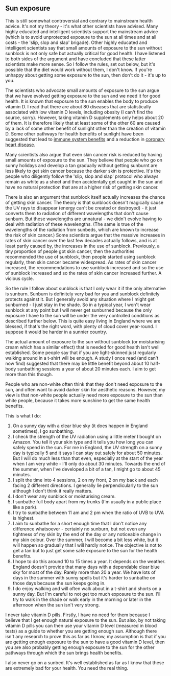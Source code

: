 <a name="sun"></a>
## Sun exposure 

This is still somewhat controversial and contrary to mainstream health advice. It's not my theory - it's what other scientists have advised. Many highly educated and intelligent scientists support the mainstream advice (which is to avoid unprotected exposure to the sun at all times and at all costs - the 'slip, slop and slap' brigade). Other highly educated and intelligent scientists say that small amounts of exposure to the sun without sunblock is not only safe but actually critical for good health. I have listened to both sides of the argument and have concluded that these latter scientists make more sense. So I follow the rules, set out below, but it's possible that the diet would work without them, I don't know. If you're unhappy about getting some exposure to the sun, then don't do it - it's up to you.

The scientists who advocate small amounts of exposure to the sun argue that we have evolved getting exposure to the sun and we need it for good health. It is known that exposure to the sun enables the body to produce vitamin D. I read that there are about 80 diseases that are statistically associated with low vitamin D levels, including obesity (I can't find the source, sorry). However, taking vitamin D supplements only helps about 20 of them. It is therefore likely that at least some of the other 60 are caused by a lack of some other benefit of sunlight other than the creation of vitamin D. Some other pathways for health benefits of sunlight have been suggested that lead to [immune system benefits](https://www.ncbi.nlm.nih.gov/pmc/articles/PMC2290997/#__sec8title) and a reduction in [coronary heart disease](https://www.ncbi.nlm.nih.gov/pubmed/8935479/). 

Many scientists also argue that even skin cancer risk is reduced by having small amounts of exposure to the sun. They believe that people who go on sunny holidays and develop a tan gradually without getting sunburnt are less likely to get skin cancer because the darker skin is protective. It's the people who diligently follow the 'slip, slop and slap' protocol who always remain as white as a sheet and then accidentally get caught in the sun and have no natural protection that are at a higher risk of getting skin cancer. 

There is also an argument that sunblock itself actually increases the chance of getting skin cancer. The theory is that sunblock doesn't magically cause the UV rays to disappear (energy can't be created or destroyed) - it just converts them to radiation of different wavelengths that don't cause sunburn. But these wavelengths are unnatural - we didn't evolve having to deal with radiation of these wavelengths. (The same is true of the wavelengths of the radiation from sunbeds, which are known to increase the risk of skin cancer.) Some scientists argue that the massive increases in rates of skin cancer over the last few decades actually follows, and is at least partly caused by, the increases in the use of sunblock. Previously, a tiny proportion of people got skin cancer, then the authorities recommended the use of sunblock, then people started using sunblock regularly, then skin cancer became widespread. As rates of skin cancer increased, the recommendations to use sunblock increased and so the use of sunblock increased and so the rates of skin cancer increased further. A vicious cycle.

So the rule I follow about sunblock is that I only wear it if the only alternative is sunburn. Sunburn is definitely very bad for you and sunblock definitely protects against it. But I generally avoid any situation where I might get sunburned - I just stay in the shade. So in a typical year, I won't wear sunblock at any point but I will never get sunburned because the only exposure I have to the sun will be under the very controlled conditions as described further below. This is quite easy living in England where we are blessed, if that's the right word, with plenty of cloud cover year-round. I suppose it would be harder in a sunnier country.

The actual amount of exposure to the sun without sunblock (or moisturising cream which has a similar effect) that is needed for good health isn't well established. Some people say that if you are light-skinned just regularly walking around in a t-shirt will be enough. A study I once read (and can't now find) suggested that there may be little benefit beyond about 10 half-body sunbathing sessions a year of about 20 minutes each. I aim to get more than this though. 

People who are non-white often think that they don't need exposure to the sun, and often want to avoid darker skin for aesthetic reasons. However, my view is that non-white people actually need more exposure to the sun than white people, because it takes more sunshine to get the same health benefits.

This is what I do:
1. On a sunny day with a clear blue sky (it does happen in England sometimes), I go sunbathing.
1. I check the strength of the UV radiation using a little meter I bought on Amazon. You tell it your skin type and it tells you how long you can safely spend in the sun. For me in England, the UV strength on a sunny day is typically 5 and it says I can stay out safely for about 50 minutes. But I will do much less than that even, especially at the start of the year when I am very white - I'll only do about 30 minutes. Towards the end of the summer, when I've developed a bit of a tan, I might go to about 45 minutes.
1. I split the time into 4 sessions, 2 on my front, 2 on my back and each facing 2 different directions. I generally lie perpendicularly to the sun although I don't think it really matters.  
1. I don't wear any sunblock or moisturising cream.
1. I sunbathe full body apart from my trunks (I'm usually in a public place like a park).
1. I try to sunbathe between 11 am and 2 pm when the ratio of UVB to UVA is highest.
1. I aim to sunbathe for a short enough time that I don't notice any difference whatsoever - certainly no sunburn, but not even any tightness of my skin by the end of the day or any noticeable change in my skin colour. Over the summer, I will become a bit less white, but it will happen so gradually that I will hardly notice. The objective is not to get a tan but to just get some safe exposure to the sun for the health benefits.
1. I hope to do this around 10 to 15 times a year. It depends on the weather. England doesn't provide that many days with a dependable clear blue sky for most of the day. Rarely more than 20 a year. We have lots of days in the summer with sunny spells but it's harder to sunbathe on those days because the sun keeps going in.
1. I do enjoy walking and will often walk about in a t-shirt and shorts on a sunny day. But I'm careful to not get too much exposure to the sun. I'll try to walk in the shade or walk early in the morning or later in the afternoon when the sun isn't very strong.

I never take vitamin D pills. Firstly, I have no need for them because I believe that I get enough natural exposure to the sun. But also, by not taking vitamin D pills you can then use your vitamin D level (measured in blood tests) as a guide to whether you are getting enough sun. Although there isn't any research to prove this as far as I know, my assumption is that if you are getting enough exposure to the sun to have a good vitamin D level, then you are also probably getting enough exposure to the sun for the other pathways through which the sun brings health benefits.

I also never go on a sunbed. It's well established as far as I know that these are extremely bad for your health. You need the real thing.

